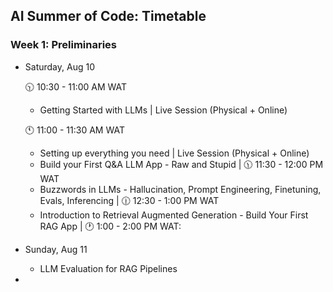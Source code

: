 ## AI Summer of Code: Timetable

### Week 1: Preliminaries

- Saturday, Aug 10
  
  🕥 10:30 - 11:00 AM WAT 
  - Getting Started with LLMs | Live Session (Physical + Online)
    
  🕚 11:00 - 11:30 AM WAT
  - Setting up everything you need | Live Session (Physical + Online)
  - Build your First Q&A LLM App - Raw and Stupid | 
    🕦 11:30 - 12:00 PM WAT
  - Buzzwords in LLMs - Hallucination, Prompt Engineering, Finetuning, Evals, Inferencing | 
    🕧 12:30 - 1:00 PM WAT
  - Introduction to Retrieval Augmented Generation - Build Your First RAG App | 
    🕐 1:00 - 2:00 PM WAT:
  
- Sunday, Aug 11
  - LLM Evaluation for RAG Pipelines
- 

